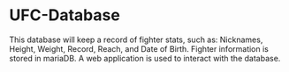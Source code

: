 # UFC-Database
This database will keep a record of fighter stats, such as: Nicknames, Height, Weight, Record, Reach, and Date of Birth.
Fighter information is stored in mariaDB. A web application is used to interact with the database. 
